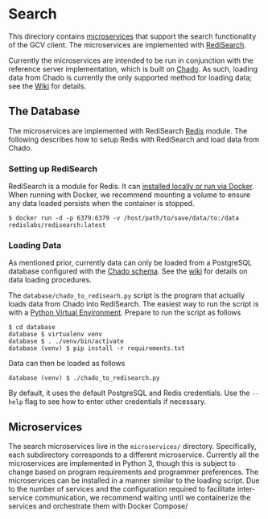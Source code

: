 # Search
This directory contains [microservices](https://microservices.io/) that support the search functionality of the GCV client.
The microservices are implemented with [RediSearch](https://oss.redislabs.com/redisearch/).

Currently the microservices are intended to be run in conjunction with the reference server implementation, which is built on [Chado](http://gmod.org/wiki/Chado_-_Getting_Started).
As such, loading data from Chado is currently the only supported method for loading data; see the [Wiki](https://github.com/legumeinfo/lis_context_viewer/wiki/Configuring-and-Loading-Chado) for details.

## The Database
The microservices are implemented with RediSearch [Redis](https://redis.io/) module.
The following describes how to setup Redis with RediSearch and load data from Chado.

### Setting up RediSearch
RediSearch is a module for Redis.
It can [installed locally or run via Docker](https://oss.redislabs.com/redisearch/Quick_Start/).
When running with Docker, we recommend mounting a volume to ensure any data loaded persists when the container is stopped.

    $ docker run -d -p 6379:6379 -v /host/path/to/save/data/to:/data redislabs/redisearch:latest

### Loading Data
As mentioned prior, currently data can only be loaded from a PostgreSQL database configured with the [Chado schema](http://gmod.org/wiki/Chado_-_Getting_Started).
See the [wiki](https://github.com/legumeinfo/lis_context_viewer/wiki/Configuring-and-Loading-Chado) for details on data loading procedures. 

The `database/chado_to_redisearh.py` script is the program that actually loads data from Chado into RediSearch.
The easiest way to run the script is with a [Python Virtual Environment](http://docs.python-guide.org/en/latest/dev/virtualenvs/).
Prepare to run the script as follows

    $ cd database
    database $ virtualenv venv
    database $ . ./venv/bin/activate
    database (venv) $ pip install -r requirements.txt

Data can then be loaded as follows

    database (venv) $ ./chado_to_redisearch.py

By default, it uses the default PostgreSQL and Redis credentials.
Use the `--help` flag to see how to enter other credentials if necessary.

## Microservices
The search microservices live in the `microservices/` directory.
Specifically, each subdirectory corresponds to a different microservice.
Currently all the microservices are implemented in Python 3, though this is subject to change based on program requirements and programmer preferences.
The microservices can be installed in a manner similar to the loading script.
Due to the number of services and the configuration required to facilitate inter-service communication, we recommend waiting until we containerize the services and orchestrate them with Docker Compose/
